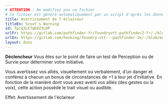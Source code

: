 ```yaml
---
# ATTENTION : Ne modifiez pas ce fichier
# Ce fichier est généré automatiquement par un script d'après les données du module Foundry VTT officiel et de sa traduction
title: Avertissement de l'éclaireur
titleEn: Scout's Warning
id: Tpcq3Lk7qEOZ3LDP
urlFr: https://gitlab.com/pathfinder-fr/foundryvtt-pathfinder2-fr/-/blob/master/data/feats/Tpcq3Lk7qEOZ3LDP.htm
urlEn: https://gitlab.com/hooking/foundry-vtt---pathfinder-2e/-/blob/master/packs/data/feats.db/scout-s-warning.json
layout: dons
---
```

**Déclencheur** Vous êtes sur le point de faire un test de Perception ou de Survie pour déterminer votre initiative.

Vous avertissez vos alliés, visuellement ou verbalement, d’un danger et conférez à chacun un bonus de circonstances de +1 à leur jet d’initiative. En fonction de la manière dont vous avez averti vos alliés (des gestes ou la voix), cette action possède le trait visuel ou audible.

Effet: Avertissement de l'éclaireur
